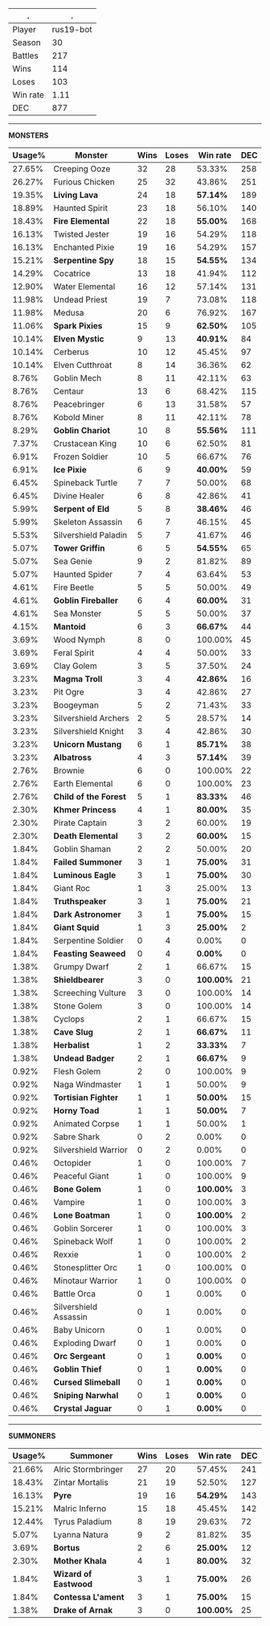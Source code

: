 .|.
|-|-
Player|rus19-bot
Season|30
Battles|217
Wins|114
Loses|103
Win rate|1.11
DEC|877

---
**MONSTERS**

Usage%|Monster|Wins|Loses|Win rate|DEC|
-|-|-|-|-|-|
27.65%|Creeping Ooze|32|28|53.33%|258|
26.27%|Furious Chicken|25|32|43.86%|251|
19.35%|**Living Lava**|24|18|**57.14%**|189|
18.89%|Haunted Spirit|23|18|56.10%|140|
18.43%|**Fire Elemental**|22|18|**55.00%**|168|
16.13%|Twisted Jester|19|16|54.29%|118|
16.13%|Enchanted Pixie|19|16|54.29%|157|
15.21%|**Serpentine Spy**|18|15|**54.55%**|134|
14.29%|Cocatrice|13|18|41.94%|112|
12.90%|Water Elemental|16|12|57.14%|131|
11.98%|Undead Priest|19|7|73.08%|118|
11.98%|Medusa|20|6|76.92%|167|
11.06%|**Spark Pixies**|15|9|**62.50%**|105|
10.14%|**Elven Mystic**|9|13|**40.91%**|84|
10.14%|Cerberus|10|12|45.45%|97|
10.14%|Elven Cutthroat|8|14|36.36%|62|
8.76%|Goblin Mech|8|11|42.11%|63|
8.76%|Centaur|13|6|68.42%|115|
8.76%|Peacebringer|6|13|31.58%|57|
8.76%|Kobold Miner|8|11|42.11%|78|
8.29%|**Goblin Chariot**|10|8|**55.56%**|111|
7.37%|Crustacean King|10|6|62.50%|81|
6.91%|Frozen Soldier|10|5|66.67%|76|
6.91%|**Ice Pixie**|6|9|**40.00%**|59|
6.45%|Spineback Turtle|7|7|50.00%|68|
6.45%|Divine Healer|6|8|42.86%|41|
5.99%|**Serpent of Eld**|5|8|**38.46%**|46|
5.99%|Skeleton Assassin|6|7|46.15%|45|
5.53%|Silvershield Paladin|5|7|41.67%|46|
5.07%|**Tower Griffin**|6|5|**54.55%**|65|
5.07%|Sea Genie|9|2|81.82%|89|
5.07%|Haunted Spider|7|4|63.64%|53|
4.61%|Fire Beetle|5|5|50.00%|49|
4.61%|**Goblin Fireballer**|6|4|**60.00%**|31|
4.61%|Sea Monster|5|5|50.00%|37|
4.15%|**Mantoid**|6|3|**66.67%**|44|
3.69%|Wood Nymph|8|0|100.00%|45|
3.69%|Feral Spirit|4|4|50.00%|33|
3.69%|Clay Golem|3|5|37.50%|24|
3.23%|**Magma Troll**|3|4|**42.86%**|16|
3.23%|Pit Ogre|3|4|42.86%|27|
3.23%|Boogeyman|5|2|71.43%|33|
3.23%|Silvershield Archers|2|5|28.57%|14|
3.23%|Silvershield Knight|3|4|42.86%|30|
3.23%|**Unicorn Mustang**|6|1|**85.71%**|38|
3.23%|**Albatross**|4|3|**57.14%**|39|
2.76%|Brownie|6|0|100.00%|22|
2.76%|Earth Elemental|6|0|100.00%|23|
2.76%|**Child of the Forest**|5|1|**83.33%**|46|
2.30%|**Khmer Princess**|4|1|**80.00%**|35|
2.30%|Pirate Captain|3|2|60.00%|19|
2.30%|**Death Elemental**|3|2|**60.00%**|15|
1.84%|Goblin Shaman|2|2|50.00%|20|
1.84%|**Failed Summoner**|3|1|**75.00%**|31|
1.84%|**Luminous Eagle**|3|1|**75.00%**|30|
1.84%|Giant Roc|1|3|25.00%|13|
1.84%|**Truthspeaker**|3|1|**75.00%**|21|
1.84%|**Dark Astronomer**|3|1|**75.00%**|15|
1.84%|**Giant Squid**|1|3|**25.00%**|2|
1.84%|Serpentine Soldier|0|4|0.00%|0|
1.84%|**Feasting Seaweed**|0|4|**0.00%**|0|
1.38%|Grumpy Dwarf|2|1|66.67%|15|
1.38%|**Shieldbearer**|3|0|**100.00%**|21|
1.38%|Screeching Vulture|3|0|100.00%|14|
1.38%|Stone Golem|3|0|100.00%|14|
1.38%|Cyclops|2|1|66.67%|15|
1.38%|**Cave Slug**|2|1|**66.67%**|11|
1.38%|**Herbalist**|1|2|**33.33%**|7|
1.38%|**Undead Badger**|2|1|**66.67%**|9|
0.92%|Flesh Golem|2|0|100.00%|9|
0.92%|Naga Windmaster|1|1|50.00%|9|
0.92%|**Tortisian Fighter**|1|1|**50.00%**|15|
0.92%|**Horny Toad**|1|1|**50.00%**|7|
0.92%|Animated Corpse|1|1|50.00%|1|
0.92%|Sabre Shark|0|2|0.00%|0|
0.92%|Silvershield Warrior|0|2|0.00%|0|
0.46%|Octopider|1|0|100.00%|7|
0.46%|Peaceful Giant|1|0|100.00%|9|
0.46%|**Bone Golem**|1|0|**100.00%**|3|
0.46%|Vampire|1|0|100.00%|3|
0.46%|**Lone Boatman**|1|0|**100.00%**|2|
0.46%|Goblin Sorcerer|1|0|100.00%|3|
0.46%|Spineback Wolf|1|0|100.00%|2|
0.46%|Rexxie|1|0|100.00%|2|
0.46%|Stonesplitter Orc|1|0|100.00%|0|
0.46%|Minotaur Warrior|1|0|100.00%|0|
0.46%|Battle Orca|0|1|0.00%|0|
0.46%|Silvershield Assassin|0|1|0.00%|0|
0.46%|Baby Unicorn|0|1|0.00%|0|
0.46%|Exploding Dwarf|0|1|0.00%|0|
0.46%|**Orc Sergeant**|0|1|**0.00%**|0|
0.46%|**Goblin Thief**|0|1|**0.00%**|0|
0.46%|**Cursed Slimeball**|0|1|**0.00%**|0|
0.46%|**Sniping Narwhal**|0|1|**0.00%**|0|
0.46%|**Crystal Jaguar**|0|1|**0.00%**|0|

---
**SUMMONERS**

Usage%|Summoner|Wins|Loses|Win rate|DEC|
-|-|-|-|-|-|
21.66%|Alric Stormbringer|27|20|57.45%|241|
18.43%|Zintar Mortalis|21|19|52.50%|127|
16.13%|**Pyre**|19|16|**54.29%**|143|
15.21%|Malric Inferno|15|18|45.45%|142|
12.44%|Tyrus Paladium|8|19|29.63%|72|
5.07%|Lyanna Natura|9|2|81.82%|35|
3.69%|**Bortus**|2|6|**25.00%**|12|
2.30%|**Mother Khala**|4|1|**80.00%**|32|
1.84%|**Wizard of Eastwood**|3|1|**75.00%**|26|
1.84%|**Contessa L'ament**|3|1|**75.00%**|15|
1.38%|**Drake of Arnak**|3|0|**100.00%**|25|
